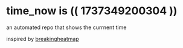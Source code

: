 # time_now is (( 1737349200304 ))

an automated repo that shows the currnent time

inspired by [breakingheatmap](https://github.com/breakingheatmap/breakingheatmap)